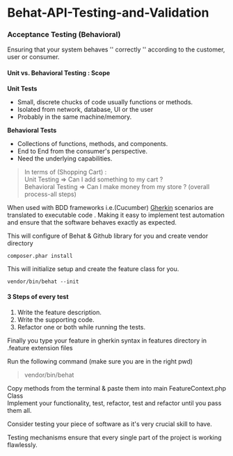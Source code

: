 # Behat-API-Testing-and-Validation

### Acceptance Testing (Behavioral)

Ensuring that your system behaves '' correctly '' according to the customer, user or consumer.

#### Unit vs. Behavioral Testing : Scope

**Unit Tests**

- Small, discrete chucks of code usually functions or methods.
- Isolated from network, database, UI or the user
- Probably in the same machine/memory.

**Behavioral Tests**
- Collections of functions, methods, and components.
- End to End from the consumer's perspective.
- Need the underlying capabilities.

> In terms of (Shopping Cart) :  
>  Unit Testing            => Can I add something to my cart ?   
> Behavioral Testing => Can I make money from my store ? (overall process-all steps)

When used with BDD frameworks i.e.(Cucumber) [Gherkin](https://gist.github.com/AbdelrahmanElsheikh965/36e9d454ec853375a24074f3c00eb11f)  scenarios are translated to executable code . Making it easy to implement test automation and ensure that the software behaves exactly as expected.


This will configure of Behat & Github library for you and create vendor directory
```
composer.phar install
```

This will initialize setup and create the feature class for you.
```
vendor/bin/behat --init
```
#### 3 Steps of every test
1. Write the feature description.
2. Write the supporting code.
3. Refactor one or both while running the tests.

Finally you type your feature in gherkin syntax in features directory
in .feature extension files

Run the following command (make sure you are in the right pwd)
> vendor/bin/behat

Copy methods from the terminal & paste them into main FeatureContext.php Class  
Implement your functionality, test, refactor, test and refactor until you pass them all.

Consider testing your piece of software as it's very crucial skill to have.


Testing mechanisms ensure that every single part of the project is working flawlessly.
